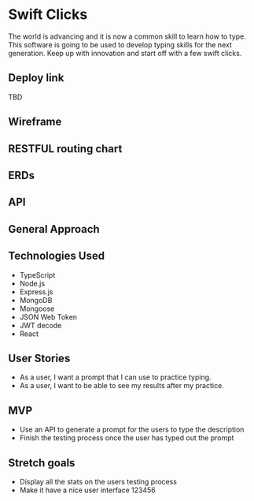 # Swift Clicks

The world is advancing and it is now a common skill to learn how to type. This software is going to be used to develop typing skills for the next generation. Keep up with innovation and start off with a few swift clicks.

## Deploy link
TBD

## Wireframe

## RESTFUL routing chart 
<!-- List of links -->

## ERDs
<!-- Relationships -->

## API

## General Approach

## Technologies Used
- TypeScript
- Node.js
- Express.js
- MongoDB
- Mongoose
- JSON Web Token
- JWT decode
- React

## User Stories
- As a user, I want a prompt that I can use to practice typing.
- As a user, I want to be able to see my results after my practice.

## MVP
- Use an API to generate a prompt for the users to type the description
- Finish the testing process once the user has typed out the prompt

## Stretch goals
- Display all the stats on the users testing process
- Make it have a nice user interface 123456
